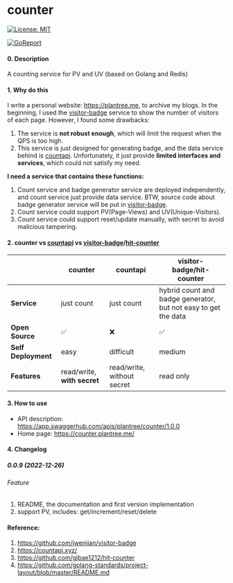 # counter
[![License: MIT](https://img.shields.io/badge/License-MIT-green.svg)](https://opensource.org/licenses/MIT)

[![GoReport](https://goreportcard.com/badge/github.com/plantree/counter)](https://goreportcard.com/report/github.com/plantree/counter)



#### 0. Description

A counting service for PV and UV (based on Golang and Redis)

#### 1. Why do this

I write a personal website: https://plantree.me, to archive my blogs. In the beginning, I used the [visitor-badge](https://github.com/jwenjian/visitor-badge) service to show the number of visitors of each page. However, I found some drawbacks:

1. The service is **not robust enough**, which will limit the request when the QPS is too high.
2. This service is just designed for generating badge, and the data service behind is [countapi](https://countapi.xyz/). Unfortunately, it just provide **limited interfaces and services**, which could not satisfy my need.

**I need a service that contains these functions:**

1. Count service and badge generator service are deployed independently, and count service just provide data service. BTW, source code about badge generator service will be put in [visitor-badge](https://github.com/plantree/visitor-badge).
2. Count service could support PV(Page-Views) and UV(Unique-Visitors).
3. Count service could support reset/update manually, with secret to avoid malicious tampering.

#### 2. counter vs [countapi](https://countapi.xyz/) vs [visitor-badge](visitor-badge)/[hit-counter](https://github.com/gjbae1212/hit-counter)

|                     | counter                     | countapi                   | visitor-badge/hit-counter                                    |
| ------------------- | --------------------------- | -------------------------- | ------------------------------------------------------------ |
| **Service**         | just count                  | just count                 | hybrid count and badge generator, but not easy to get the data |
| **Open Source**     | ✅                           | ❌                          | ✅                                                            |
| **Self Deployment** | easy                        | difficult                  | medium                                                       |
| **Features**        | read/write, **with secret** | read/write, without secret | read only                                                    |

#### 3. How to use

- API description: https://app.swaggerhub.com/apis/plantree/counter/1.0.0
- Home page: https://counter.plantree.me/

#### 4. Changelog

##### 0.0.9 (2022-12-26)

###### Feature

1. README, the documentation and first version implementation
2. support PV, includes: get/increment/reset/delete

#### Reference:

1. https://github.com/jwenjian/visitor-badge
2. https://countapi.xyz/
3. https://github.com/gjbae1212/hit-counter
4. https://github.com/golang-standards/project-layout/blob/master/README.md
